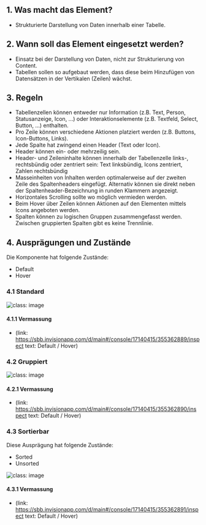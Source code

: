 ## 1. Was macht das Element?
* Strukturierte Darstellung von Daten innerhalb einer Tabelle.

## 2. Wann soll das Element eingesetzt werden? 
* Einsatz bei der Darstellung von Daten, nicht zur Strukturierung von Content.
* Tabellen sollen so aufgebaut werden, dass diese beim Hinzufügen von Datensätzen in der Vertikalen (Zeilen) wächst.

## 3. Regeln
* Tabellenzellen können entweder nur Information (z.B. Text, Person, Statusanzeige, Icon, ...) oder Interaktionselemente (z.B. Textfeld, Select, Button, ...) enthalten.
* Pro Zeile können verschiedene Aktionen platziert werden (z.B. Buttons, Icon-Buttons, Links).
* Jede Spalte hat zwingend einen Header (Text oder Icon).
* Header können ein- oder mehrzeilig sein.
* Header- und Zeileninhalte können innerhalb der Tabellenzelle links-, rechtsbündig oder zentriert sein: Text linksbündig, Icons zentriert, Zahlen rechtsbündig
* Masseinheiten von Inhalten werden optimalerweise auf der zweiten Zeile des Spaltenheaders eingefügt. Alternativ können sie direkt neben der Spaltenheader-Bezeichnung in runden Klammern angezeigt.
* Horizontales Scrolling sollte wo möglich vermieden werden.
* Beim Hover über Zeilen können Aktionen auf den Elementen mittels Icons angeboten werden.
* Spalten können zu logischen Gruppen zusammengefasst werden. Zwischen gruppierten Spalten gibt es keine Trennlinie.

## 4. Ausprägungen und Zustände
Die Komponente hat folgende Zustände:
* Default
* Hover

### 4.1 Standard
![](https://raw.githubusercontent.com/sbb-design-systems/sbb-design-system/master/webapp/components/table/images/table_default.png 'class: image')


#### 4.1.1 Vermassung
* (link: https://sbb.invisionapp.com/d/main#/console/17140415/355362889/inspect text: Default / Hover)

### 4.2 Gruppiert
![](https://raw.githubusercontent.com/sbb-design-systems/sbb-design-system/master/webapp/components/table/images/table_grouped.png 'class: image')


#### 4.2.1 Vermassung
* (link: https://sbb.invisionapp.com/d/main#/console/17140415/355362890/inspect text: Default / Hover)

### 4.3 Sortierbar
Diese Ausprägung hat folgende Zustände:
* Sorted
* Unsorted

![](https://raw.githubusercontent.com/sbb-design-systems/sbb-design-system/master/webapp/components/table/images/table_sortable.png 'class: image')


#### 4.3.1 Vermassung
* (link: https://sbb.invisionapp.com/d/main#/console/17140415/355362891/inspect text: Default / Hover)